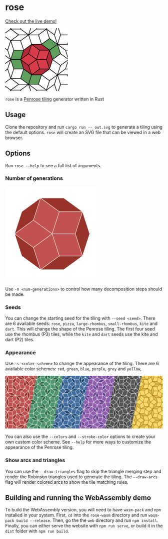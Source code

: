 # rose

[Check out the live demo!](https://bpandreotti.github.io/rose/)

<img src="images/rose.png" width="200"/>

`rose` is a [Penrose tiling](https://en.wikipedia.org/wiki/Penrose_tiling) generator written in Rust

## Usage

Clone the repository and run `cargo run -- out.svg` to generate a tiling using the default options. `rose` will create an SVG file that can be viewed in a web browser.

## Options

Run `rose --help` to see a full list of arguments.

### Number of generations

<img src="images/generations.gif" width="300"/>

Use `-n <num-generations>` to control how many decomposition steps should be made.

### Seeds

You can change the starting seed for the tiling with `--seed <seed>`. There are 6 available seeds: `rose`, `pizza`, `large-rhombus`, `small-rhombus`, `kite` and `dart`. This will change the shape of the Penrose tiling. The first four seed use the rhombus (P3) tiles, while the `kite` and `dart` seeds use the kite and dart (P2) tiles.

### Appearance

Use `-s <color-scheme>` to change the appearance of the tiling. There are 6 available color schemes: `red`, `green`, `blue`, `purple`, `grey` and `yellow`,

<img src="images/color-schemes.png" width="600"/>

You can also use the `--colors` and `--stroke-color` options to create your own custom color scheme. See `--help` for more ways to customize the appearance of the Penrose tiling.

### Show arcs and triangles

You can use the `--draw-triangles` flag to skip the triangle merging step and render the Robinson triangles used to generate the tiling. The `--draw-arcs` flag will render colored arcs to show the tile matching rules.

## Building and running the WebAssembly demo

To build the WebAssembly version, you will need to have `wasm-pack` and `npm` installed in your system. First, `cd` into the `rose-wasm` directory and run `wasm-pack build --release`. Then, go the the `web` directory and run `npm install`. Finally, you can either serve the website with `npm run serve`, or build it in the `dist` folder with `npm run build`.

